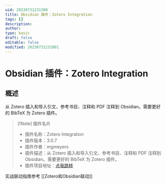 ```yaml
---
uid: 20230731231300
title: Obsidian 插件：Zotero Integration
tags: []
description: 
author: 
type: basic
draft: false
editable: false
modified: 20230731231801
---
```


# Obsidian 插件：Zotero Integration

## 概述

从 Zotero 插入和导入引文、参考书目、注释和 PDF 注释到 Obsidian。需要更好的 BibTeX 为 Zotero 插件。

> [!Note] 插件名片
> - 插件名称：Zotero Integration
> - 插件版本：3.0.7
> - 插件作者：mgmeyers
> - 插件描述：从 Zotero 插入和导入引文、参考书目、注释和 PDF 注释到 Obsidian。需要更好的 BibTeX 为 Zotero 插件。
> - 插件项目地址：[点我跳转](https://github.com/mgmeyers/obsidian-zotero-integration)

实战联动指南参考 [[Zotero和Obsidian联动]]